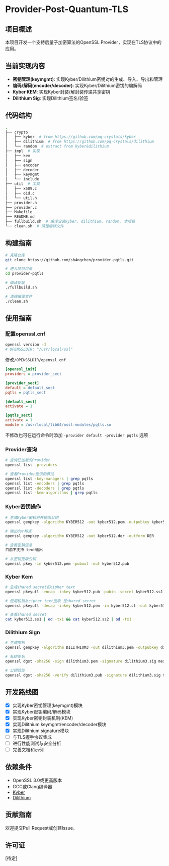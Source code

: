 # Provider-Post-Quantum-TLS

## 项目概述

本项目开发一个支持后量子加密算法的OpenSSL Provider，实现在TLS协议中的应用。

## 当前实现内容

- **密钥管理(keymgmt)**: 实现Kyber/Dilithium密钥对的生成、导入、导出和管理
- **编码/解码(encoder/decoder)**: 实现Kyber/Dilithium密钥的编解码
- **Kyber KEM**: 实现Kyber封装/解封装传递共享密钥
- **Dilithium Sig**: 实现Dilithium签名/验签

## 代码结构

```bash
.
├── crypto
│   ├── kyber  # from https://github.com/pq-crystals/kyber
│   ├── dilithium  # from https://github.com/pq-crystals/dilithium
│   └── random  # extract from kyber&dilithium
├── impl  # 实现
│   ├── kem
│   ├── sign
│   ├── encoder
│   ├── decoder
│   ├── keymgmt
│   └── include
├── util  # 工具
│   ├── x509.c
│   ├── oid.c
│   └── util.h
├── provider.h
├── provider.c
├── Makefile
├── README.md
├── fullbuild.sh  # 编译安装kyber, dilithium, random, 本项目
└── clean.sh  # 清理编译文件
```

## 构建指南

```bash
# 克隆仓库
git clone https://github.com/sh4ngchen/provider-pqtls.git

# 进入项目目录
cd provider-pqtls

# 编译安装
./fullbuild.sh

# 清理编译文件
./clean.sh
```

## 使用指南

### 配置openssl.cnf

```bash
openssl version -d
# OPENSSLDIR: "/usr/local/ssl"
```

修改`/OPENSSLDIR/openssl.cnf`
```ini
[openssl_init]
providers = provider_sect

[provider_sect]
default = default_sect
pqtls = pqtls_sect

[default_sect]
activate = 1

[pqtls_sect]
activate = 1
module = /usr/local/lib64/ossl-modules/pqtls.so
```

不修改也可在运行命令时添加 `-provider default -provider pqtls` 选项

### Provider查询

```bash
# 查询已加载的Provider
openssl list -providers

# 查看Provider提供的算法
openssl list -key-managers | grep pqtls
openssl list -encoders | grep pqtls
openssl list -decoders | grep pqtls
openssl list -kem-algorithms | grep pqtls
```

### Kyber密钥操作

```bash
# 生成Kyber密钥对并输出公钥
openssl genpkey -algorithm KYBER512 -out kyber512.pem -outpubkey kyber512.pub

# 输出der格式
openssl genpkey -algorithm KYBER512 -out kyber512.der -outform DER

# 查看密钥信息
目前不支持-text输出

# 从密钥提取公钥
openssl pkey -in kyber512.pem -pubout -out kyber512.pub
```

### Kyber Kem

```bash
# 生成shared secret和cipher text
openssl pkeyutl -encap -inkey kyber512.pub -pubin -secret kyber512.ss1 -out kyber512.ct

# 使用私钥从cipher text提取 是shared secret
openssl pkeyutl -decap -inkey kyber512.pem -in kyber512.ct -out kyber512.ss2

# 查看shared secret
cat kyber512.ss1 | od -tx1 && cat kyber512.ss2 | od -tx1
```

### Dilithium Sign

```bash
# 生成密钥
openssl genpkey -algorithm DILITHIUM3 -out dilithium3.pem -outpubkey dilithium3.pub

# 私钥签名
openssl dgst -sha256 -sign dilithium3.pem -signature dilithium3.sig message.txt

# 公钥验签
openssl dgst -sha256 -verify dilithium3.pub -signature dilithium3.sig message.txt
```

## 开发路线图

- [x] 实现Kyber密钥管理(keymgmt)模块
- [x] 实现Kyber密钥编码/解码模块
- [x] 实现Kyber密钥封装机制(KEM)
- [x] 实现Dilithium keymgmt/encoder/decoder模块
- [x] 实现Dilithium signature模块
- [ ] 与TLS握手协议集成
- [ ] 进行性能测试与安全分析
- [ ] 完善文档和示例

## 依赖条件

- OpenSSL 3.0或更高版本
- GCC或Clang编译器
- [Kyber](https://github.com/pq-crystals/kyber)
- [Dilithium](https://github.com/pq-crystals/dilithium)

## 贡献指南

欢迎提交Pull Request或创建Issue。

## 许可证

[待定]
